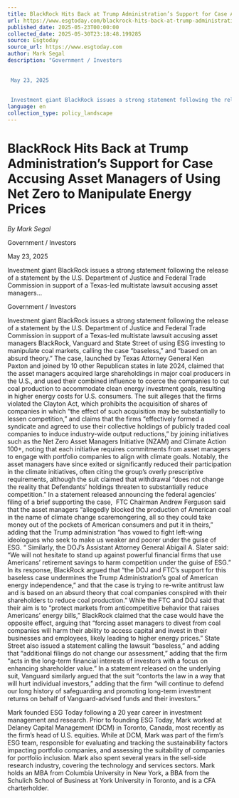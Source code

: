 ```yaml
---
title: BlackRock Hits Back at Trump Administration’s Support for Case Accusing Asset Managers of Using Net Zero to Manipulate Energy Prices
url: https://www.esgtoday.com/blackrock-hits-back-at-trump-administrations-support-for-case-accusing-asset-managers-of-using-net-zero-to-manipulate-energy-prices/
published_date: 2025-05-23T00:00:00
collected_date: 2025-05-30T23:18:48.199285
source: Esgtoday
source_url: https://www.esgtoday.com
author: Mark Segal
description: "Government / Investors 
 
 
 May 23, 2025 
 
 
 Investment giant BlackRock issues a strong statement following the release of a statement by the U.S. Department of Justice and Federal Trade Commission in support of a Texas-led multistate lawsuit accusing asset managers..."
language: en
collection_type: policy_landscape
---
```


# BlackRock Hits Back at Trump Administration’s Support for Case Accusing Asset Managers of Using Net Zero to Manipulate Energy Prices

*By Mark Segal*

Government / Investors 
 
 
 May 23, 2025 
 
 
 Investment giant BlackRock issues a strong statement following the release of a statement by the U.S. Department of Justice and Federal Trade Commission in support of a Texas-led multistate lawsuit accusing asset managers...

Government / Investors

Investment giant BlackRock issues a strong statement following the release of a statement by the U.S. Department of Justice and Federal Trade Commission in support of a Texas-led multistate lawsuit accusing asset managers BlackRock, Vanguard and State Street of using ESG investing to manipulate coal markets, calling the case “baseless,” and “based on an absurd theory.” 
 The case, launched by Texas Attorney General Ken Paxton and joined by 10 other Republican states in late 2024, claimed that the asset managers acquired large shareholdings in major coal producers in the U.S., and used their combined influence to coerce the companies to cut coal production to accommodate clean energy investment goals, resulting in higher energy costs for U.S. consumers. 
 The suit alleges that the firms violated the Clayton Act, which prohibits the acquisition of shares of companies in which “the effect of such acquisition may be substantially to lessen competition,” and claims that the firms “effectively formed a syndicate and agreed to use their collective holdings of publicly traded coal companies to induce industry-wide output reductions,” by joining initiatives such as the Net Zero Asset Managers Initiative (NZAM) and Climate Action 100+, noting that each initiative requires commitments from asset managers to engage with portfolio companies to align with climate goals. 
 Notably, the asset managers have since exited or significantly reduced their participation in the climate initiatives, often citing the group’s overly prescriptive requirements, although the suit claimed that withdrawal “does not change the reality that Defendants’ holdings threaten to substantially reduce competition.” 
 In a statement released announcing the federal agencies’ filing of a brief supporting the case,  FTC Chairman Andrew Ferguson said that the asset managers “allegedly blocked the production of American coal in the name of climate change scaremongering, all so they could take money out of the pockets of American consumers and put it in theirs,” adding that the Trump administration “has vowed to fight left-wing ideologues who seek to make us weaker and poorer under the guise of ESG. “ 
 Similarly, the DOJ’s Assistant Attorney General Abigail A. Slater said: 
 “We will not hesitate to stand up against powerful financial firms that use Americans’ retirement savings to harm competition under the guise of ESG.” 
 In its response, BlackRock argued that “the DOJ and FTC’s support for this baseless case undermines the Trump Administration’s goal of American energy independence,” and that the case is trying to re-write antitrust law and is based on an absurd theory that coal companies conspired with their shareholders to reduce coal production.” 
 While the FTC and DOJ said that their aim is to “protect markets from anticompetitive behavior that raises Americans’ energy bills,” BlackRock claimed that the case would have the opposite effect, arguing that “forcing asset managers to divest from coal companies will harm their ability to access capital and invest in their businesses and employees, likely leading to higher energy prices.” 
 State Street also issued a statement calling the lawsuit “baseless,” and adding that “additional filings do not change our assessment,” adding that the firm “acts in the long-term financial interests of investors with a focus on enhancing shareholder value.” 
 In a statement released on the underlying suit, Vanguard similarly argued that the suit “contorts the law in a way that will hurt individual investors,” adding that the firm “will continue to defend our long history of safeguarding and promoting long-term investment returns on behalf of Vanguard-advised funds and their investors.”

Mark founded ESG Today following a 20 year career in investment management and research. Prior to founding ESG Today, Mark worked at Delaney Capital Management (DCM) in Toronto, Canada, most recently as the firm’s head of U.S. equities. While at DCM, Mark was part of the firm’s ESG team, responsible for evaluating and tracking the sustainability factors impacting portfolio companies, and assessing the suitability of companies for portfolio inclusion. Mark also spent several years in the sell-side research industry, covering the technology and services sectors. Mark holds an MBA from Columbia University in New York, a BBA from the Schulich School of Business at York University in Toronto, and is a CFA charterholder.